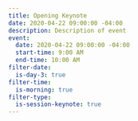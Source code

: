 ```yaml
---
title: Opening Keynote
date: 2020-04-22 09:00:00 -04:00
description: Description of event
event:
  date: 2020-04-22 09:00:00 -04:00
  start-time: 9:00 AM
  end-time: 10:00 AM
filter-date:
  is-day-3: true
filter-time:
  is-morning: true
filter-type:
  is-session-keynote: true
---
```


